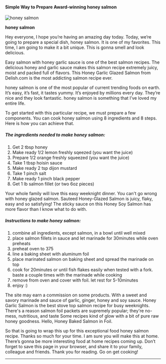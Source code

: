             

#### Simple Way to Prepare Award-winning honey salmon

![honey salmon](https://img-global.cpcdn.com/recipes/45980538/751x532cq70/honey-salmon-recipe-main-photo.jpg)

**honey salmon**

Hey everyone, I hope you’re having an amazing day today. Today, we’re going to prepare a special dish, honey salmon. It is one of my favorites. This time, I am going to make it a bit unique. This is gonna smell and look delicious.

Easy salmon with honey garlic sauce is one of the best salmon recipes. The delicious honey and garlic sauce makes this salmon recipe extremely juicy, moist and packed full of flavors. This Honey Garlic Glazed Salmon from Delish.com is the most addicting salmon recipe ever.

honey salmon is one of the most popular of current trending foods on earth. It’s easy, it’s fast, it tastes yummy. It’s enjoyed by millions every day. They’re nice and they look fantastic. honey salmon is something that I’ve loved my entire life.

To get started with this particular recipe, we must prepare a few components. You can cook honey salmon using 8 ingredients and 8 steps. Here is how you can achieve that.

##### The ingredients needed to make honey salmon:

1.  Get 2 tbsp honey
2.  Make ready 1/2 lemon freshly sqeezed (you want the juice)
3.  Prepare 1/2 orange freshly squeezed (you want the juice)
4.  Take 1 tbsp hoisin sauce
5.  Make ready 2 tsp dijon mustard
6.  Take 1 pinch salt
7.  Make ready 1 pinch black pepper
8.  Get 1 lb salmon fillet (or two 6oz pieces)

Your whole family will love this easy weeknight dinner. You can't go wrong with honey glazed salmon. Sauteed Honey-Glazed Salmon is juicy, flaky, easy and so satisfying! The sticky sauce on this Honey Soy Salmon has more flavor than I know what to do with.

##### Instructions to make honey salmon:

1.  combine all ingredients, except salmon, in a bowl until well mixed
2.  place salmon fillets in sauce and let marinade for 30minutes while oven preheats
3.  preheat oven to 375
4.  line a baking sheet with aluminum foil
5.  place marinated salmon on baking sheet and spread the marinade on top
6.  cook for 20minutes or until fish flakes easily when tested with a fork. baste a couple times with the marinade while cooking
7.  remove from oven and cover with foil. let rest for 5-10minutes
8.  enjoy :)

The site may earn a commission on some products. With a sweet and savory marinade and sauce of garlic, ginger, honey and soy sauce. Honey Garlic Salmon is the best stove top salmon recipe for busy weeknights. There's a reason salmon foil packets are supremely popular; they're no-mess, nutritious, and taste Some recipes kind of glow with a bit of pure raw honey goodness. Hello, Honey Baked Salmon in Foil.

So that is going to wrap this up for this exceptional food honey salmon recipe. Thanks so much for your time. I am sure you will make this at home. There’s gonna be more interesting food at home recipes coming up. Don’t forget to save this page in your browser, and share it to your family, colleague and friends. Thank you for reading. Go on get cooking!

* * *